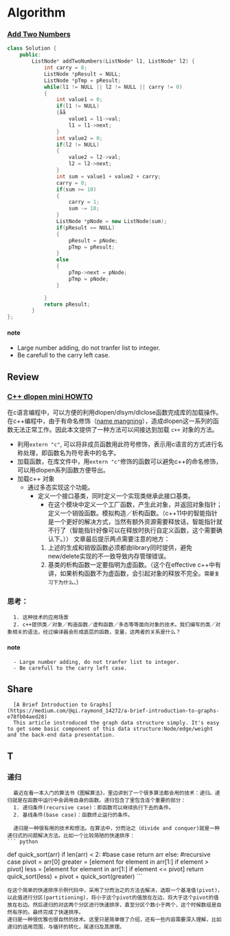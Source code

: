# Algorithm
### [Add Two Numbers](https://leetcode.com/problems/add-two-numbers/description/)
``` c++
class Solution {
    public:
        ListNode* addTwoNumbers(ListNode* l1, ListNode* l2) {
            int carry = 0;
            ListNode *pResult = NULL;
            ListNode *pTmp = pResult;
            while(l1 != NULL || l2 != NULL || carry != 0)
            {
                int value1 = 0;
                if(l1 != NULL)
                {åå
                    value1 = l1->val;
                    l1 = l1->next;
                }
                int value2 = 0;
                if(l2 != NULL)
                {
                    value2 = l2->val;
                    l2 = l2->next;
                }
                int sum = value1 + value2 + carry;
                carry = 0;
                if(sum >= 10)
                {
                    carry = 1;
                    sum -= 10;
                }
                ListNode *pNode = new ListNode(sum);
                if(pResult == NULL)
                {
                    pResult = pNode;
                    pTmp = pResult;
                }
                else
                {
                    pTmp->next = pNode;
                    pTmp = pNode;
                }

            }
            return pResult;
        }
};
```
#### note
- Large number adding, do not tranfer list to integer.
- Be carefull to the carry left case.

## Review
### [C++ dlopen mini HOWTO](http://www.tldp.org/HOWTO/html_single/C++-dlopen/)
在c语言编程中，可以方便的利用dlopen/dlsym/dlclose函数完成库的加载操作。在c++编程中，由于有命名修饰（[name mangning](http://www.tldp.org/HOWTO/html_single/C++-dlopen/#mangling)），造成dlopen这一系列的函数无法正常工作。因此本文提供了一种方法可以间接达到加载 ```c++``` 对象的方法。
- 利用```extern "c"```, 可以将非成员函数用此符号修饰，表示用c语言的方式进行名称处理，即函数名为符号表中的名字。
- 加载函数，在库文件中，用```extern "c"```修饰的函数可以避免c++的命名修饰，可以用dlopen系列函数方便导出。
- 加载c++ 对象
  - 通过多态实现这个功能。
    - 定义一个接口基类，同时定义一个实现类继承此接口基类。
      - 在这个模块中定义一个工厂函数，产生此对象，并返回对象指针；定义一个销毁函数。模拟构造／析构函数。（c++11中的智能指针是一个更好的解决方式，当然有额外资源需要释放话，智能指针就不行了（智能指针好像可以在释放时执行自定义函数，这个需要确认下。））
      文章最后提示两点需要注意的地方：
      1. 上述的生成和销毁函数必须都由library同时提供，避免new/delete实现的不一致导致内存管理错误。
      2. 基类的析构函数一定要指明为虚函数。（这个在effective c++中有讲，如果析构函数不为虚函数，会引起对象的释放不完全。```需要复习下为什么。```）

### 思考：
      1. 这种技术的应用场景
      2. c++提供类／对象／构造函数／虚构函数／多态等等面向对象的技术。我们编写的类／对象相关的语法，经过编译器会形成底层的函数，变量，这两者的关系是什么？

#### note
      - Large number adding, do not tranfer list to integer.
      - Be carefull to the carry left case.

## Share
      [A Brief Introduction to Graphs](https://medium.com/@qi.raymond_14272/a-brief-introduction-to-graphs-e78fb04aed28)
      This article instroduced the graph data structure simply. It's easy to get some basic component of this data structure:Node/edge/weight and the back-end data presentation.

## T
### 递归
      最近在看一本入门的算法书《图解算法》，里边讲到了一个很多算法都会用的技术：递归。递归就是在函数中运行中会调用自身的函数。递归包含了里包含连个重要的部分：
      1. 递归条件(recursive case)：即函数可以继续执行下去的条件。
      2. 基线条件(base case)：函数终止运行的条件。

      递归是一种很有用的技术和想法。在算法中，分而治之（divide and conquer)就是一种递归式的问题解决方法。比如一个比较简陋的快速排序：
    ``` python
def quick_sort(arr)
    if len(arr) < 2:    #base case
    return arr
    else:               #recursive case
    pivot = arr[0]
    greater = [element for element in arr[1:] if element > pivot]
    less = [element for element in arr[1:] if element <= pivot]
return quick_sort(less) + pivot + quick_sort(greater)
    ```
    
    在这个简单的快速排序示例代码中，采用了分而治之的方法去解决，选取一个基准值(pivot)，以此值进行分区(partitioning)，将小于这个pivot的值放在左边，将大于这个pivot的值放在右边。然后递归的对这两个分区进行快速排序，直至分区个数小于两个，这个时候数组是自然有序的。最终完成了快速排序。
    递归是一种很优雅也很自然的技术。这里只是简单做了介绍，还有一些内容需要深入理解，比如递归的适用范围，与循环的转化，尾递归及其原理。
